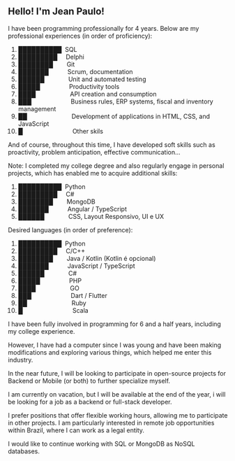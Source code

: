 ## Hello! I'm Jean Paulo!

I have been programming professionally for 4 years. Below are my professional experiences (in order of proficiency):

1. ██████████‎ ‎ SQL
2. █████████‎ ‎‎ ‎‎ ‎ ‎ Delphi
3. ████████‎ ‎‎ ‎‎ ‎‎ ‎‎ ‎‎ ‎ ‎ Git
4. ███████‎ ‎‎ ‎‎ ‎‎ ‎‎ ‎‎ ‎‎ ‎‎ ‎‎ ‎ ‎ Scrum, documentation
5. ██████‎ ‎‎ ‎‎ ‎‎ ‎‎ ‎‎ ‎‎ ‎‎ ‎‎ ‎‎ ‎‎ ‎‎ ‎ ‎ Unit and automated testing
6. █████‎ ‎‎ ‎‎ ‎‎ ‎‎ ‎‎ ‎‎ ‎‎ ‎‎ ‎‎ ‎‎ ‎‎ ‎‎ ‎‎ ‎‎ ‎ ‎ Productivity tools
7. ████‎ ‎‎ ‎‎ ‎‎ ‎‎ ‎‎ ‎‎ ‎‎ ‎‎ ‎‎ ‎‎ ‎‎ ‎‎ ‎‎ ‎‎ ‎‎ ‎‎ ‎‎ ‎ ‎ API creation and consumption
8. ███‎ ‎‎ ‎‎ ‎‎ ‎‎ ‎‎ ‎‎ ‎‎ ‎‎ ‎‎ ‎‎ ‎‎ ‎‎ ‎‎ ‎‎ ‎‎ ‎‎ ‎‎ ‎‎ ‎‎ ‎‎ ‎ ‎ Business rules, ERP systems, fiscal and inventory management
9. ██‎ ‎‎ ‎‎ ‎‎ ‎‎ ‎‎ ‎‎ ‎‎ ‎‎ ‎‎ ‎‎ ‎‎ ‎‎ ‎‎ ‎‎ ‎‎ ‎‎ ‎‎ ‎‎ ‎‎ ‎‎ ‎‎ ‎‎ ‎‎ ‎ ‎ Development of applications in HTML, CSS, and JavaScript
10. █‎ ‎‎ ‎‎ ‎‎ ‎‎ ‎‎ ‎‎ ‎‎ ‎‎ ‎‎ ‎‎ ‎‎ ‎‎ ‎‎ ‎‎ ‎‎ ‎‎ ‎‎ ‎‎ ‎‎ ‎‎ ‎‎ ‎‎ ‎‎ ‎‎ ‎‎ ‎‎ ‎ ‎ Other skils

And of course, throughout this time, I have developed soft skills such as proactivity, problem anticipation, effective communication...

Note: I completed my college degree and also regularly engage in personal projects, which has enabled me to acquire additional skills:
1. ██████████‎ ‎ Python
2. █████████‎ ‎‎ ‎‎ ‎ ‎ C#
3. ████████‎ ‎‎ ‎‎ ‎‎ ‎‎ ‎‎ ‎ ‎ MongoDB
4. ███████‎ ‎‎ ‎‎ ‎‎ ‎‎ ‎‎ ‎‎ ‎‎ ‎‎ ‎ ‎ Angular / TypeScript
5. ██████‎ ‎‎ ‎‎ ‎‎ ‎‎ ‎‎ ‎‎ ‎‎ ‎‎ ‎‎ ‎‎ ‎‎ ‎ ‎ CSS, Layout Responsivo, UI e UX



Desired languages (in order of preference):
1. ██████████‎ ‎ Python
2. █████████‎ ‎‎ ‎‎ ‎ ‎ C/C++
3. ████████‎ ‎‎ ‎‎ ‎‎ ‎‎ ‎‎ ‎ ‎ Java / Kotlin (Kotlin é opcional)
4. ███████‎ ‎‎ ‎‎ ‎‎ ‎‎ ‎‎ ‎‎ ‎‎ ‎‎ ‎ ‎ JavaScript / TypeScript
5. ██████‎ ‎‎ ‎‎ ‎‎ ‎‎ ‎‎ ‎‎ ‎‎ ‎‎ ‎‎ ‎‎ ‎‎ ‎ ‎ C#
6. █████‎ ‎‎ ‎‎ ‎‎ ‎‎ ‎‎ ‎‎ ‎‎ ‎‎ ‎‎ ‎‎ ‎‎ ‎‎ ‎‎ ‎‎ ‎ ‎ PHP
7. ████‎ ‎‎ ‎‎ ‎‎ ‎‎ ‎‎ ‎‎ ‎‎ ‎‎ ‎‎ ‎‎ ‎‎ ‎‎ ‎‎ ‎‎ ‎‎ ‎‎ ‎‎ ‎ ‎ GO
8. ███‎ ‎‎ ‎‎ ‎‎ ‎‎ ‎‎ ‎‎ ‎‎ ‎‎ ‎‎ ‎‎ ‎‎ ‎‎ ‎‎ ‎‎ ‎‎ ‎‎ ‎‎ ‎‎ ‎‎ ‎‎ ‎ ‎ Dart / Flutter
9. ██‎ ‎‎ ‎‎ ‎‎ ‎‎ ‎‎ ‎‎ ‎‎ ‎‎ ‎‎ ‎‎ ‎‎ ‎‎ ‎‎ ‎‎ ‎‎ ‎‎ ‎‎ ‎‎ ‎‎ ‎‎ ‎‎ ‎‎ ‎‎ ‎ ‎ Ruby
10. █‎ ‎‎ ‎‎ ‎‎ ‎‎ ‎‎ ‎‎ ‎‎ ‎‎ ‎‎ ‎‎ ‎‎ ‎‎ ‎‎ ‎‎ ‎‎ ‎‎ ‎‎ ‎‎ ‎‎ ‎‎ ‎‎ ‎‎ ‎‎ ‎‎ ‎‎ ‎‎ ‎ ‎ Scala

I have been fully involved in programming for 6 and a half years, including my college experience.

However, I have had a computer since I was young and have been making modifications and exploring various things, which helped me enter this industry.

In the near future, I will be looking to participate in open-source projects for Backend or Mobile (or both) to further specialize myself.

I am currently on vacation, but I will be available at the end of the year, i will be looking for a job as a backend or full-stack developer.

I prefer positions that offer flexible working hours, allowing me to participate in other projects. I am particularly interested in remote job opportunities within Brazil, where I can work as a legal entity.

I would like to continue working with SQL or MongoDB as NoSQL databases.

